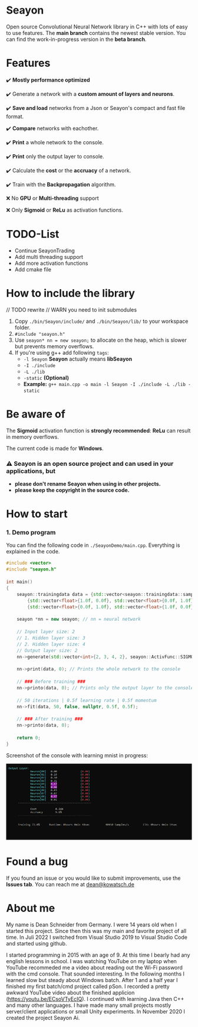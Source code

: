 # Seayon

Open source Convolutional Neural Network library in C++ with lots of easy to use features.
The **main branch** contains the newest stable version.
You can find the work-in-progress version in the **beta branch**.

# Features

:heavy_check_mark: **Mostly performance optimized**

:heavy_check_mark: Generate a network with a **custom amount of layers and neurons**.

:heavy_check_mark: **Save and load** networks from a Json or Seayon's compact and fast file format.

:heavy_check_mark: **Compare** networks with eachother.

:heavy_check_mark: **Print** a whole network to the console.

:heavy_check_mark: **Print** only the output layer to console.

:heavy_check_mark: Calculate the **cost** or the **accruacy** of a network.

:heavy_check_mark: Train with the **Backpropagation** algorithm.

:x: No **GPU** or **Multi-threading** support

:x: Only **Sigmoid** or **ReLu** as activation functions.

# TODO-List

- Continue SeayonTrading
- Add multi threading support
- Add more activation functions
- Add cmake file

# How to include the library

// TODO rewrite
// WARN you need to init submodules

1. Copy `./bin/Seayon/include/` and `./bin/Seayon/lib/` to your workspace folder.
2. `#include "seayon.h"`
3. Use `seayon* nn = new seayon;` to allocate on the heap, which is slower but prevents memory overflows.
4. If you're using g++ add following `tags`:
   - `-l Seayon` **Seayon** actually means **libSeayon**
   - `-I ./include`
   - `-L ./lib`
   - `-static` **(Optional)**
   - **Example:** `g++ main.cpp -o main -l Seayon -I ./include -L ./lib -static`

# Be aware of

The **Sigmoid** activation function is **strongly recommended**: **ReLu** can result in memory overflows.

The current code is made for **Windows**.

### :warning: Seayon is an open source project and can used in your applications, but

- **please don't rename Seayon when using in other projects.**
- **please keep the copyright in the source code.**

# How to start

### 1. Demo program

You can find the following code in `./SeayonDemo/main.cpp`. Everything is explained in the code.

```C++
#include <vector>
#include "seayon.h"

int main()
{
	seayon::trainingdata data = {std::vector<seayon::trainingdata::sample>{
		{std::vector<float>{1.0f, 0.0f}, std::vector<float>{0.0f, 1.0f}},
		{std::vector<float>{0.0f, 1.0f}, std::vector<float>{1.0f, 0.0f}}}}; // Samples[x]: {inputs, outputs}

	seayon *nn = new seayon; // nn = neural network

	// Input layer size: 2
	// 1. Hidden layer size: 3
	// 2. Hidden layer size: 4
	// Output layer size: 2
	nn->generate(std::vector<int>{2, 3, 4, 2}, seayon::ActivFunc::SIGMOID, 1472); // Randomization seed: 1472

	nn->print(data, 0); // Prints the whole network to the console

	// ### Before training ###
	nn->printo(data, 0); // Prints only the output layer to the console

	// 50 iterations | 0.5f learning rate | 0.5f momentum
	nn->fit(data, 50, false, nullptr, 0.5f, 0.5f);

	// ### After training ###
	nn->printo(data, 0);

	return 0;
}
```

Screenshot of the console with learning mnist in progress:

![Console Screenshot](https://raw.githubusercontent.com/deanqx/Seayon/main/image.png)

# Found a bug

If you found an issue or you would like to submit improvements, use the **Issues tab**.
You can reach me at dean@kowatsch.de

# About me

My name is Dean Schneider from Germany. I were 14 years old when I started this project. Since then this was my main and favorite project of all time. In Juli 2022 I switched from Visual Studio 2019 to Visual Studio Code and started using github.

I started programming in 2015 with an age of 9. At this time I bearly had any english lessons in school. I was watching YouTube on my laptop when YouTube recommeded me a video about reading out the Wi-Fi password with the cmd console. That sounded interesting. In the following months I learned slow but steady about Windows batch. After 1 and a half year I finished my first batch/cmd project called pSon. I recorded a pretty awkward YouTube video about the finished applicion (<https://youtu.be/ECsoVTyEcIQ>). I continued with learning Java then C++ and many other languages. I have made many small projects mostly server/client applications or small Unity experiments. In November 2020 I created the project Seayon Ai.
